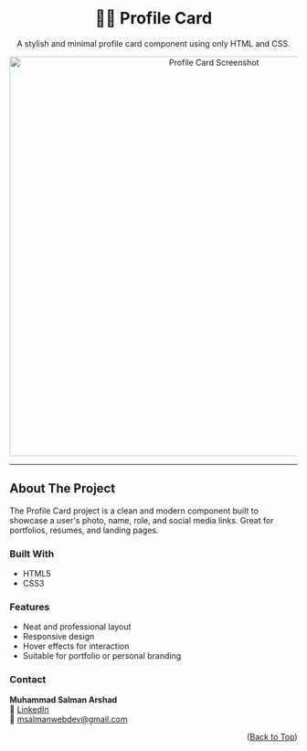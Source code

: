 <div id="top"></div>

<br />
<div align="center">
  <h1>🧑‍💼 Profile Card</h1>
  <p>A stylish and minimal profile card component using only HTML and CSS.</p>
  <img src="Profile%20Card/image/screenshot.PNG" alt="Profile Card Screenshot" width="700"/>
</div>

---

## About The Project

The Profile Card project is a clean and modern component built to showcase a user's photo, name, role, and social media links. Great for portfolios, resumes, and landing pages.

### Built With

- HTML5  
- CSS3  

### Features

- Neat and professional layout  
- Responsive design  
- Hover effects for interaction  
- Suitable for portfolio or personal branding  

### Contact

**Muhammad Salman Arshad**  
🔗 [LinkedIn](https://www.linkedin.com/in/muhammad-salmanarshad/)  
📧 [msalmanwebdev@gmail.com](mailto:msalmanwebdev@gmail.com)

<p align="right">(<a href="#top">Back to Top</a>)</p>
